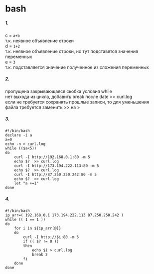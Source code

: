 # bash  
##### 1.  
c = ```a+b```  
т.к. неявное объявление строки  
d = ```1+2```  
т.к. неявное объявление строки, но тут подставятся значения переменных  
e = ```3```  
т.к. подставляется значение полученное из сложения переменных  
##### 2.  
пропущена закрывающаяся скобка условия while  
нет выхода из цикла, добавить break после date >> curl.log  
если не требуется сохранять прошлые записи, то для уменьшения файла требуется заменить >> на >  
##### 3.  
```
#!/bin/bash
declare -i a
a=0
echo -n > curl.log
while (($a<5))
do
    curl -I http://192.168.0.1:80 -m 5
    echo $?  >> curl.log
    curl -I http://173.194.222.113:80 -m 5
    echo $?  >> curl.log
    curl -I http://87.250.250.242:80 -m 5
    echo $?  >> curl.log
    let "a +=1"
done
```  
##### 4. 
```
#!/bin/bash
ip_arr=( 192.168.0.1 173.194.222.113 87.250.250.242 )
while (( 1 == 1 ))
do
    for i in ${ip_arr[@]}
    do
        curl -I http://$i:80 -m 5
        if (( $? != 0 ))
        then
            echo $i > curl.log
            break 2
        fi
    done
done
```  
